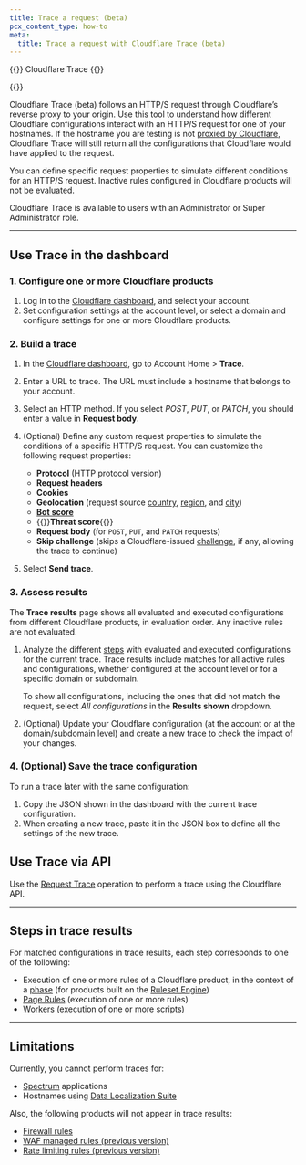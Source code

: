 ```yaml
---
title: Trace a request (beta)
pcx_content_type: how-to
meta:
  title: Trace a request with Cloudflare Trace (beta)
---
```


{{<heading-pill style="beta">}} Cloudflare Trace {{</heading-pill>}}

{{<plan type="all">}}

Cloudflare Trace (beta) follows an HTTP/S request through Cloudflare’s reverse proxy to your origin. Use this tool to understand how different Cloudflare configurations interact with an HTTP/S request for one of your hostnames. If the hostname you are testing is not [proxied by Cloudflare](/dns/manage-dns-records/reference/proxied-dns-records/), Cloudflare Trace will still return all the configurations that Cloudflare would have applied to the request.

You can define specific request properties to simulate different conditions for an HTTP/S request. Inactive rules configured in Cloudflare products will not be evaluated.

Cloudflare Trace is available to users with an Administrator or Super Administrator role.

---

## Use Trace in the dashboard

### 1. Configure one or more Cloudflare products

1. Log in to the [Cloudflare dashboard](https://dash.cloudflare.com), and select your account.
2. Set configuration settings at the account level, or select a domain and configure settings for one or more Cloudflare products.

### 2. Build a trace

1. In the [Cloudflare dashboard](https://dash.cloudflare.com), go to Account Home > **Trace**.

2. Enter a URL to trace. The URL must include a hostname that belongs to your account.

3. Select an HTTP method. If you select _POST_, _PUT_, or _PATCH_, you should enter a value in **Request body**.

4. (Optional) Define any custom request properties to simulate the conditions of a specific HTTP/S request. You can customize the following request properties:

    * **Protocol** (HTTP protocol version)
    * **Request headers**
    * **Cookies**
    * **Geolocation** (request source [country](/ruleset-engine/rules-language/fields/#field-ip-src-country), [region](/ruleset-engine/rules-language/fields/#field-ip-src-region_code), and [city](/ruleset-engine/rules-language/fields/#field-ip-src-city))
    * [**Bot score**](/bots/concepts/bot-score/)
    * {{<glossary-tooltip term_id="threat score" link="/ruleset-engine/rules-language/fields/#field-cf-threat_score">}}**Threat score**{{</glossary-tooltip>}}
    * **Request body** (for `POST`, `PUT`, and `PATCH` requests)
    * **Skip challenge** (skips a Cloudflare-issued [challenge](/waf/reference/cloudflare-challenges/), if any, allowing the trace to continue)

5. Select **Send trace**.

### 3. Assess results

The **Trace results** page shows all evaluated and executed configurations from different Cloudflare products, in evaluation order. Any inactive rules are not evaluated.

1. Analyze the different [steps](#steps-in-trace-results) with evaluated and executed configurations for the current trace. Trace results include matches for all active rules and configurations, whether configured at the account level or for a specific domain or subdomain.

    To show all configurations, including the ones that did not match the request, select _All configurations_ in the **Results shown** dropdown.

2. (Optional) Update your Cloudflare configuration (at the account or at the domain/subdomain level) and create a new trace to check the impact of your changes.

### 4. (Optional) Save the trace configuration

To run a trace later with the same configuration:

1. Copy the JSON shown in the dashboard with the current trace configuration.
2. When creating a new trace, paste it in the JSON box to define all the settings of the new trace.

## Use Trace via API

Use the [Request Trace](/api/operations/account-request-tracer-request-trace) operation to perform a trace using the Cloudflare API.

---

## Steps in trace results

For matched configurations in trace results, each step corresponds to one of the following:

* Execution of one or more rules of a Cloudflare product, in the context of a [phase](/ruleset-engine/about/phases/) (for products built on the [Ruleset Engine](/ruleset-engine/))
* [Page Rules](/rules/page-rules/) (execution of one or more rules)
* [Workers](/workers/) (execution of one or more scripts)

---

## Limitations

Currently, you cannot perform traces for:

* [Spectrum](/spectrum/) applications
* Hostnames using [Data Localization Suite](/data-localization/)

Also, the following products will not appear in trace results:

* [Firewall rules](/firewall/)
* [WAF managed rules (previous version)](/waf/reference/legacy/old-waf-managed-rules/)
* [Rate limiting rules (previous version)](/waf/reference/legacy/old-rate-limiting/)
